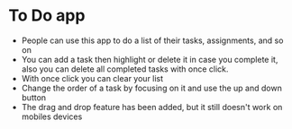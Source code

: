 # To Do app

- People can use this app to do a list of their tasks, assignments, and so on
- You can add a task then highlight or delete it in case you complete it, also you can delete all completed tasks with once click.
- With once click you can clear your list
- Change the order of a task by focusing on it and use the up and down button
- The drag and drop feature has been added, but it still doesn't work on mobiles devices
